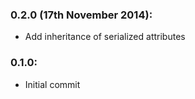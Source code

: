 ### 0.2.0 (17th November 2014):
  - Add inheritance of serialized attributes

### 0.1.0:
  - Initial commit
